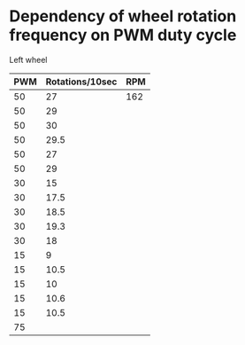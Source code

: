 # Dependency of wheel rotation frequency on PWM duty cycle

Left wheel


| PWM | Rotations/10sec | RPM |
|-----|-----------------|-----|
| 50  | 27              | 162 |
| 50  | 29              |     |
| 50  | 30              |     |
| 50  | 29.5            |     |
| 50  | 27              |     |
| 50  | 29              |     |
| 30  | 15              |     |
| 30  | 17.5            |     |
| 30  | 18.5            |     |
| 30  | 19.3            |     |
| 30  | 18              |     |
| 15  | 9               |     |
| 15  | 10.5            |     |
| 15  | 10              |     |
| 15  | 10.6            |     |
| 15  | 10.5            |     |
| 75  |

